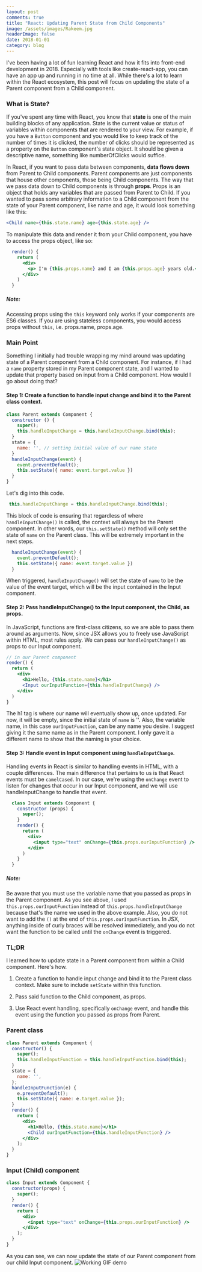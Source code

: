 ```yaml
---
layout: post
comments: true
title: "React: Updating Parent State from Child Components"
image: /assets/images/Rakeem.jpg
headerImage: false
date: 2018-01-01
category: blog
---
```


I've been having a lot of fun learning React and how it fits into front-end development in 2018. Especially with tools like create-react-app, you can have an app up and running in no time at all. While there's a lot to learn within the React ecosystem, this post will focus on updating the state of a Parent component from a Child component.

### What is State?

If you've spent any time with React, you know that **state** is one of the main building blocks of any application. State is the current value or status of variables within components that are rendered to your view. For example, if you have a `Button` component and you would like to keep track of the number of times it is clicked, the number of clicks should be represented as a property on the `Button` component's state object. It should be given a descriptive name, something like numberOfClicks would suffice.

In React, if you want to pass data between components, **data flows down** from Parent to Child components. Parent components are just components that house other components, those being Child components. The way that we pass data down to Child components is through **props**. Props is an object that holds any variables that are passed from Parent to Child. If you wanted to pass some arbitrary information to a Child component from the state of your Parent component, like name and age, it would look something like this:
```jsx
<Child name={this.state.name} age={this.state.age} />
```
To manipulate this data and render it from your Child component, you have to access the props object, like so:

```jsx
  render() {
    return (
      <div>
        <p> I'm {this.props.name} and I am {this.props.age} years old.</p>
      </div>
    )
  }
```

##### Note:
Accessing props using the `this` keyword only works if your components are ES6 classes. If you are using stateless components, you would access props without `this`, i.e. props.name, props.age.

### Main Point

Something I initially had trouble wrapping my mind around was updating state of a Parent component from a Child component. For instance, if I had a `name` property stored in my Parent component state, and I wanted to update that property based on input from a Child component. How would I go about doing that?

#### Step 1: Create a function to handle input change and bind it to the Parent class context.

```jsx
class Parent extends Component {
  constructor () {
    super();
    this.handleInputChange = this.handleInputChange.bind(this);
  }
  state = {
    name: '', // setting initial value of our name state
  }
  handleInputChange(event) {
    event.preventDefault();
    this.setState({ name: event.target.value })
  }
}
```
Let's dig into this code.
```javascript
 this.handleInputChange = this.handleInputChange.bind(this);
```
This block of code is ensuring that regardless of where `handleInputChange()` is called, the context will always be the Parent component. In other words, our `this.setState()` method will only set the state of `name` on the Parent class. This will be extremely important in the next steps.

```jsx
  handleInputChange(event) {
    event.preventDefault();
    this.setState({ name: event.target.value })
  }
```
When triggered, `handleInputChange()` will set the state of `name` to be the value of the event target, which will be the input contained in the Input component.

#### Step 2: Pass handleInputChange() to the Input component, the Child, as props.

In JavaScript, functions are first-class citizens, so we are able to pass them around as arguments. Now, since JSX allows you to freely use JavaScript within HTML, most rules apply. We can pass our `handleInputChange()` as props to our Input component.

```jsx
// in our Parent component
render() {
  return (
    <div>
      <h1>Hello, {this.state.name}</h1>
      <Input ourInputFunction={this.handleInputChange} />
    </div>
  )
}
```
The h1 tag is where our name will eventually show up, once updated. For now, it will be empty, since the initial state of `name` is ''. Also, the variable name, in this case `ourInputFunction`, can be any name you desire. I suggest giving it the same name as in the Parent component. I only gave it a different name to show that the naming is your choice.

#### Step 3: Handle event in Input component using `handleInputChange`.

Handling events in React is similar to handling events in HTML, with a couple differences. The main difference that pertains to us is that React events must be `camelCased`. In our case, we're using the `onChange` event to listen for changes that occur in our Input component, and we will use handleInputChange to handle that event.

```jsx
  class Input extends Component {
    constructor (props) {
      super();
    }
    render() {
      return (
        <div>
          <input type="text" onChange={this.props.ourInputFunction} />
        </div>
      )
    }
  }
```
##### Note:
Be aware that you must use the variable name that you passed as props in the Parent component. As you see above, I used `this.props.ourInputFunction` instead of `this.props.handleInputChange` because that's the name we used in the above example. Also, you do not want to add the `()` at the end of `this.props.ourInputFunction`. In JSX, anything inside of curly braces will be resolved immediately, and you do not want the function to be called until the `onChange` event is triggered.

### TL;DR
I learned how to update state in a Parent component from within a Child component. Here's how.

1. Create a function to handle input change and bind it to the Parent class context. Make sure to include `setState` within this function.

2. Pass said function to the Child component, as props.

3. Use React event handling, specifically `onChange` event, and handle this event using the function you passed as props from Parent.

### Parent class
```jsx
class Parent extends Component {
  constructor() {
    super();
    this.handleInputFunction = this.handleInputFunction.bind(this);
  }
  state = {
    name: '',
  };
  handleInputFunction(e) {
    e.preventDefault();
    this.setState({ name: e.target.value });
  }
  render() {
    return (
      <div>
        <h1>Hello, {this.state.name}</h1>
        <Child ourInputFunction={this.handleInputFunction} />
      </div>
    );
  }
}
```
### Input (Child) component

```jsx
class Input extends Component {
  constructor(props) {
    super();
  }
  render() {
    return (
      <div>
        <input type="text" onChange={this.props.ourInputFunction} />
      </div>
    );
  }
}
```
As you can see, we can now update the state of our Parent component from our child Input component.
![Working GIF demo](https://rakeemthomas.com/assets/images/blog-demo-forreal.gif/)
